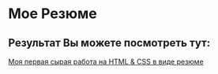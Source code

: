 # Мое Резюме

## Результат Вы можете посмотреть тут:

[Моя первая сырая работа на HTML & CSS в виде резюме](https://bondarkirill.github.io/Resume/)

